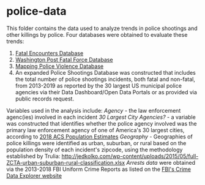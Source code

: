 # police-data
This folder contains the data used to analyze trends in police shootings and other killings by police. Four databases were obtained to evaluate these trends:
1. [Fatal Encounters Database](https://fatalencounters.org/)
2. [Washington Post Fatal Force Database](https://github.com/washingtonpost/data-police-shootings/blob/master/fatal-police-shootings-data.csv)
3. [Mapping Police Violence Database](https://mappingpoliceviolence.org/s/MPVDatasetDownload.xlsx)
4. An expanded Police Shootings Database was constructed that includes the total number of police shootings incidents, both fatal and non-fatal, from 2013-2019 as reported by the 30 largest US municipal police agencies via their Data Dashboard/Open Data Portals or as provided via public records request.

Variables used in the analysis include:
*Agency* - the law enforcement agenc(ies) involved in each incident
*30 Largest City Agencies?* - a variable was constructed that identifies whether the police agency involved was the primary law enforcement agency of one of America's 30 largest cities, according to [2018 ACS Population Estimates](https://data.census.gov/cedsci/table?q=United%20States&g=0100000US.160000&tid=ACSDT1Y2018.B01003&hidePreview=true)
*Geography* - Geographies of police killings were identified as urban, suburban, or rural based on the population density of each incident's zipcode, using the methodology established by Trulia: http://jedkolko.com/wp-content/uploads/2015/05/full-ZCTA-urban-suburban-rural-classification.xlsx
*Arrests data* were obtained via the 2013-2018 FBI Uniform Crime Reports as listed on the [FBI's Crime Data Explorer website](https://crime-data-explorer.fr.cloud.gov/explorer/national/united-states/arrest)
